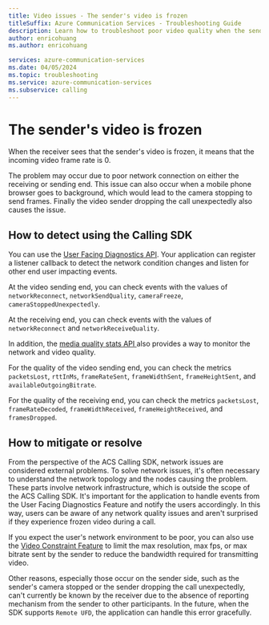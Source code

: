 ```yaml
---
title: Video issues - The sender's video is frozen
titleSuffix: Azure Communication Services - Troubleshooting Guide
description: Learn how to troubleshoot poor video quality when the sender's video is frozen.
author: enricohuang
ms.author: enricohuang

services: azure-communication-services
ms.date: 04/05/2024
ms.topic: troubleshooting
ms.service: azure-communication-services
ms.subservice: calling
---
```


# The sender's video is frozen
When the receiver sees that the sender's video is frozen, it means that the incoming video frame rate is 0.

The problem may occur due to poor network connection on either the receiving or sending end.
This issue can also occur when a mobile phone browser goes to background, which would lead to the camera stopping to send frames.
Finally the video sender dropping the call unexpectedly also causes the issue.

## How to detect using the Calling SDK

You can use the [User Facing Diagnostics API](../../../../concepts/voice-video-calling/user-facing-diagnostics.md). Your application can register a listener callback to detect the network condition changes and listen for other end user impacting events.

At the video sending end, you can check events with the values of `networkReconnect`, `networkSendQuality`, `cameraFreeze`, `cameraStoppedUnexpectedly`.

At the receiving end, you can check events with the values of `networkReconnect` and `networkReceiveQuality`.

In addition, the [media quality stats API ](../../../../concepts/voice-video-calling/media-quality-sdk.md) also provides a way to monitor the network and video quality.

For the quality of the video sending end, you can check the metrics `packetsLost`, `rttInMs`, `frameRateSent`, `frameWidthSent`, `frameHeightSent`, and `availableOutgoingBitrate`.

For the quality of the receiving end, you can check the metrics `packetsLost`, `frameRateDecoded`, `frameWidthReceived`, `frameHeightReceived`, and `framesDropped`.

## How to mitigate or resolve
From the perspective of the ACS Calling SDK, network issues are considered external problems.
To solve network issues, it's often necessary to understand the network topology and the nodes causing the problem.
These parts involve network infrastructure, which is outside the scope of the ACS Calling SDK.
It's important for the application to handle events from the User Facing Diagnostics Feature and notify the users accordingly.
In this way, users can be aware of any network quality issues and aren't surprised if they experience frozen video during a call.

If you expect the user's network environment to be poor, you can also use the [Video Constraint Feature](../../../../concepts/voice-video-calling/video-constraints.md) to limit the max resolution, max fps, or max bitrate sent by the sender to reduce the bandwidth required for transmitting video.

Other reasons, especially those occur on the sender side, such as the sender's camera stopped or the sender dropping the call unexpectedly,
can't currently be known by the receiver due to the absence of reporting mechanism from the sender to other participants.
In the future, when the SDK supports `Remote UFD`, the application can handle this error gracefully.

